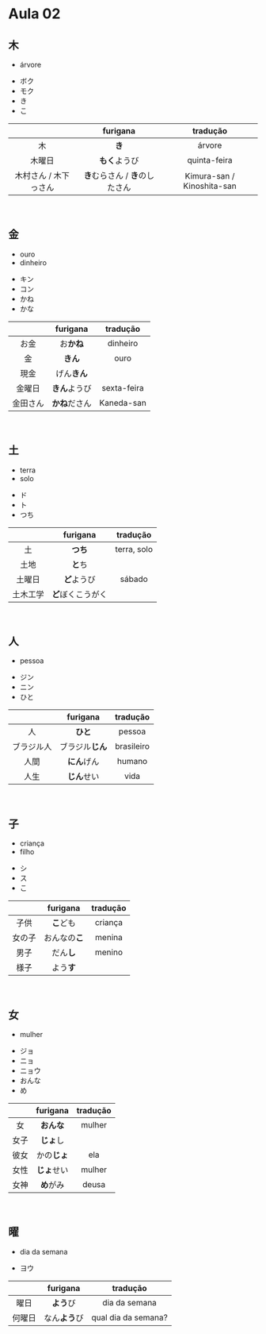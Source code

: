 # Aula 02


## 木
- árvore

<ul><li>ボク</li><li>モク</li><li>き</li><li>こ</li></ul>

|  | furigana | tradução |
|:---:|:---:|:---:|
| 木 | **き** | árvore |
| 木曜日 | **もく**ようび | quinta-feira |
| 木村さん / 木下っさん | **き**むらさん / **き**のしたさん | Kimura-san / Kinoshita-san |

<br>


## 金

<ul><li>ouro</li><li>dinheiro</li></ul>

<ul><li>キン</li><li>コン</li><li>かね</li><li>かな</li></ul>

|  | furigana | tradução |
|:---:|:---:|:---:|
| お金 | お**かね** | dinheiro |
| 金 | **きん** | ouro |
| 現金 | げん**きん** |  |
| 金曜日 | **きん**ようび | sexta-feira |
| 金田さん | **かね**ださん | Kaneda-san |

<br>


## 土
<ul><li>terra</li><li>solo</li></ul>

<ul><li>ド</li><li>ト</li><li>つち</li></ul>

|  | furigana | tradução |
|:---:|:---:|:---:|
| 土 | **つち** | terra, solo |
| 土地 | **と**ち |  |
| 土曜日 | **ど**ようび | sábado |
| 土木工学 | **ど**ぼくこうがく |  |

<br>


## 人
- pessoa

<ul><li>ジン</li><li>ニン</li><li>ひと</li></ul>

|  | furigana | tradução |
|:---:|:---:|:---:|
| 人 | **ひと** | pessoa |
| ブラジル人 | ブラジル**じん** | brasileiro |
| 人間 | **にん**げん | humano |
| 人生 | **じん**せい | vida |

<br>


## 子
<ul><li>criança</li><li>filho</li></ul>

<ul><li>シ</li><li>ス</li><li>こ</li></ul>

|  | furigana | tradução |
|:---:|:---:|:---:|
| 子供 | **こ**ども | criança |
| 女の子 | おんなの**こ** | menina |
| 男子 | だん**し** | menino |
| 様子 | よう**す** |  |

<br>


## 女
- mulher

<ul><li>ジョ</li><li>ニョ</li><li>ニョウ</li><li>おんな</li><li>め</li></ul>

|  | furigana | tradução |
|:---:|:---:|:---:|
| 女 | **おんな** | mulher |
| 女子 | **じょ**し |  |
| 彼女 | かの**じょ** | ela |
| 女性 | **じょ**せい | mulher |
| 女神 | **め**がみ | deusa |

<br>


## 曜
- dia da semana

- ヨウ

|  | furigana | tradução |
|:---:|:---:|:---:|
| 曜日 | **よう**び | dia da semana |
| 何曜日 | なん**よう**び | qual dia da semana? |